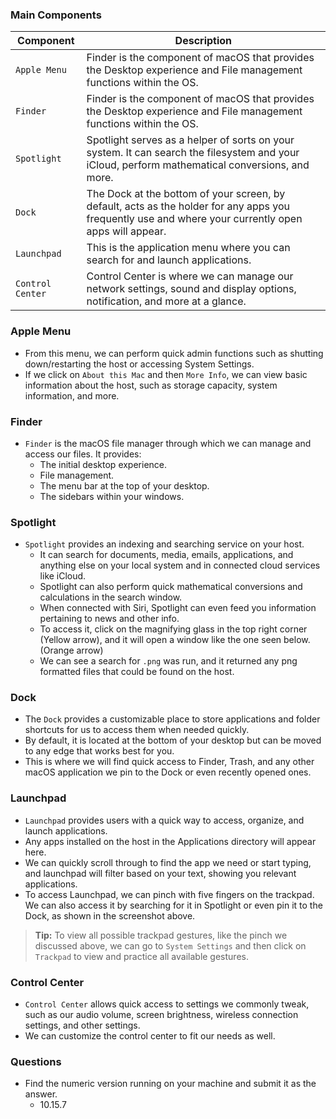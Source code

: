 ### Main Components

| Component        | Description                                                                                                                                           |
| ---------------- | ----------------------------------------------------------------------------------------------------------------------------------------------------- |
| `Apple Menu`     | Finder is the component of macOS that provides the Desktop experience and File management functions within the OS.                                    |
| `Finder`         | Finder is the component of macOS that provides the Desktop experience and File management functions within the OS.                                    |
| `Spotlight`      | Spotlight serves as a helper of sorts on your system. It can search the filesystem and your iCloud, perform mathematical conversions, and more.       |
| `Dock`           | The Dock at the bottom of your screen, by default, acts as the holder for any apps you frequently use and where your currently open apps will appear. |
| `Launchpad`      | This is the application menu where you can search for and launch applications.                                                                        |
| `Control Center` | Control Center is where we can manage our network settings, sound and display options, notification, and more at a glance.                            |

### Apple Menu
- From this menu, we can perform quick admin functions such as shutting down/restarting the host or accessing System Settings.
- If we click on `About this Mac` and then `More Info`, we can view basic information about the host, such as storage capacity, system information, and more.


### Finder
- `Finder` is the macOS file manager through which we can manage and access our files. It provides:
	- The initial desktop experience.
	- File management.
	- The menu bar at the top of your desktop.
	- The sidebars within your windows.


### Spotlight
- `Spotlight` provides an indexing and searching service on your host.
	- It can search for documents, media, emails, applications, and anything else on your local system and in connected cloud services like iCloud. 
	- Spotlight can also perform quick mathematical conversions and calculations in the search window. 
	- When connected with Siri, Spotlight can even feed you information pertaining to news and other info. 
	- To access it, click on the magnifying glass in the top right corner (Yellow arrow), and it will open a window like the one seen below. (Orange arrow) 
	- We can see a search for `.png` was run, and it returned any png formatted files that could be found on the host.


### Dock
- The `Dock` provides a customizable place to store applications and folder shortcuts for us to access them when needed quickly. 
- By default, it is located at the bottom of your desktop but can be moved to any edge that works best for you. 
- This is where we will find quick access to Finder, Trash, and any other macOS application we pin to the Dock or even recently opened ones.


### Launchpad
- `Launchpad` provides users with a quick way to access, organize, and launch applications. 
- Any apps installed on the host in the Applications directory will appear here. 
- We can quickly scroll through to find the app we need or start typing, and launchpad will filter based on your text, showing you relevant applications. 
- To access Launchpad, we can pinch with five fingers on the trackpad. We can also access it by searching for it in Spotlight or even pin it to the Dock, as shown in the screenshot above.

> **Tip:** To view all possible trackpad gestures, like the pinch we discussed above, we can go to `System Settings` and then click on `Trackpad` to view and practice all available gestures.


### Control Center
 - `Control Center` allows quick access to settings we commonly tweak, such as our audio volume, screen brightness, wireless connection settings, and other settings. 
 - We can customize the control center to fit our needs as well.

### Questions
- Find the numeric version running on your machine and submit it as the answer.
	- 10.15.7
